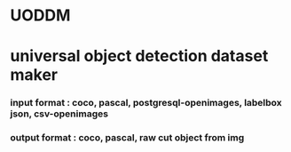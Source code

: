 # UODDM 
# universal object detection dataset maker

### input format : coco, pascal, postgresql-openimages, labelbox json, csv-openimages
### output format : coco, pascal, raw cut object from img


